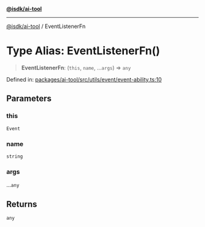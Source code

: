 [**@isdk/ai-tool**](../README.md)

***

[@isdk/ai-tool](../globals.md) / EventListenerFn

# Type Alias: EventListenerFn()

> **EventListenerFn**: (`this`, `name`, ...`args`) => `any`

Defined in: [packages/ai-tool/src/utils/event/event-ability.ts:10](https://github.com/isdk/ai-tool.js/blob/62dd65284e1c50d2e8546a14ae292154369bdb2c/src/utils/event/event-ability.ts#L10)

## Parameters

### this

`Event`

### name

`string`

### args

...`any`

## Returns

`any`

